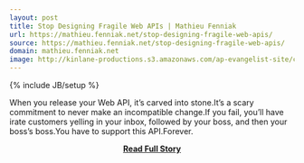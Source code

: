 ```yaml
---
layout: post
title: Stop Designing Fragile Web APIs | Mathieu Fenniak
url: https://mathieu.fenniak.net/stop-designing-fragile-web-apis/
source: https://mathieu.fenniak.net/stop-designing-fragile-web-apis/
domain: mathieu.fenniak.net
image: http://kinlane-productions.s3.amazonaws.com/ap-evangelist-site/curated/screenshots/8105_mathieu_fenniak_net.png
---
```

{% include JB/setup %}<p>When you release your Web API, it’s carved into stone.It’s a scary commitment to never make an incompatible change.If you fail, you’ll have irate customers yelling in your inbox, followed by your boss, and then your boss’s boss.You have to support this API.Forever.</p>
<center><p><a href="https://mathieu.fenniak.net/stop-designing-fragile-web-apis/" style='padding:25px; font-sze:18px; font-weight: bold;'>Read Full Story</a></p></center>
